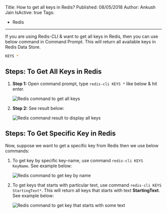 Title: How to get all keys in Redis?
Published: 08/05/2018
Author: Ankush Jain
IsActive: true
Tags:
  - Redis
---
If you are using Redis-CLI & want to get all keys in Redis, then you can use below command in Command Prompt. This will return all available keys in Redis Data Store.

```bash
KEYS *
```

## Steps: To Get All Keys in Redis

1.  **Step 1:** Open command prompt, type `redis-cli KEYS *` like below & hit enter.

    ![Redis command to get all keys](/img/blogs/how-to-get-all-keys-in-redis/redis-get-all-keys.png)

2.  **Step 2:** See result below:

    ![Redis command result to display all keys](/img/blogs/how-to-get-all-keys-in-redis/redis-get-all-keys-result.png)


## Steps: To Get Specific Key in Redis

Now, suppose we want to get a specific key from Redis then we use below commands:

1.  To get key by specific key-name, use command `redis-cli KEYS KeyName`.  See example below:  
    
    ![Redis command to get key by name](/img/blogs/how-to-get-all-keys-in-redis/redis-get-key-by-name.png)

2.  To get keys that starts with particular text, use command `redis-cli KEYS StartingText*`. This will return all keys that starts with text **StartingText**.  See example below: 

    ![Redis command to get key that starts with some text](/img/blogs/how-to-get-all-keys-in-redis/redis-get-keys-with-some-starting-text.png)


                